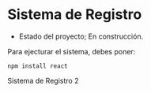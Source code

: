 <h1> Sistema de Registro </h1>

- Estado del proyecto; En construcción.

Para ejecturar el sistema, debes poner:

```npm install react ```

Sistema de Registro 2
